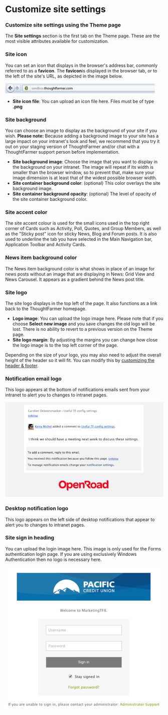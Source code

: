 # Customize site settings

### Customize site settings using the Theme page

The **Site settings** section is the first tab on the Theme page. These are the most visible attributes available for customization.

### Site icon

You can set an icon that displays in the browser's address bar, commonly referred to as a **favicon**. The **favicon**is displayed in the browser tab, or to the left of the site's URL, as depicted in the image below.

![](../../../../.gitbook/assets/1%20%28121%29.png)



* **Site icon file**: You can upload an icon file here. Files must be of type **.png**

### Site background

You can choose an image to display as the background of your site if you wish. **Please note:** Because adding a background image to your site has a large impact on your intranet's look and feel, we recommend that you try it out on your staging version of ThoughtFarmer and/or chat with a ThoughtFarmer support person before implementation.

* **Site background image**: Choose the image that you want to display in the background on your intranet. The image will repeat if its width is smaller than the browser window, so to prevent that, make sure your image dimension is at least that of the widest possible browser width.
* **Site container background color**: \(optional\) This color overlays the site background image.
* **Site container background opacity**: \(optional\) The level of opacity of the site container background color.

### Site accent color

The site accent colour is used for the small icons used in the top right corner of Cards such as Activity, Poll, Quotes, and Group Members, as well as the "Sticky post" icon for sticky News, Blog and Forum posts. It is also used to underline the tab you have selected in the Main Navigation bar, Application Toolbar and Activity Cards.

### News item background color

The News item background color is what shows in place of an image for news posts without an image that are displaying in News: Grid View and News Carousel. It appears as a gradient behind the News post title.

### Site logo

The site logo displays in the top left of the page. It also functions as a link back to the ThoughtFarmer homepage.

* **Logo image**: You can upload the logo image here. Please note that if you choose **Select new image** and you save changes the old logo will be lost. There is no ability to revert to a previous version on the Theme page.
* **Site logo margin**: By adjusting the margins you can change how close the logo image is to the top left corner of the page.

Depending on the size of your logo, you may also need to adjust the overall height of the header so it will fit. You can modify this by [customizing the header & footer](customize-the-header-and-footer.md).

### Notification email logo

This logo appears at the bottom of notifications emails sent from your intranet to alert you to changes to intranet pages.

![](../../../../.gitbook/assets/2%20%2865%29.png)

### Desktop notification logo

This logo appears on the left side of desktop notifications that appear to alert you to changes to intranet pages.

### Site sign in heading

You can upload the login image here. This image is only used for the Forms authentication login page. If you are using exclusively Windows Authentication then no logo is necessary here.  
 

![](../../../../.gitbook/assets/3%20%2865%29.png)

